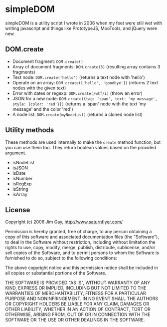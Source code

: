 # simpleDOM

simpleDOM is a utility script I wrote in 2006 when my feet were still 
wet with writing javascript and things like PrototypeJS, MooTools, and 
jQuery were new.

## DOM.create

* Document fragment: `DOM.create()`
* Array of document fragments: `DOM.create(3)` (resulting array contains 3 fragments)
* Text node: `DOM.create('hello')` (returns a text node with 'hello')
* Operate on an array: `DOM.create(['hello', 'goodbye'])` (returns 2 text nodes with the given text)
* Error with dates or regexp: `DOM.create(/wtf/i)` (throw an error)
* JSON for a new node: `DOM.create({tag: 'span', text: 'my message', style: {color: 'red'}})` (returns a 'span' node with the text 'my message' and the color 'red')
* A node list: `DOM.create(myNodeList)` (returns a cloned node list)

## Utility methods

These methods are used internally to make the `create` method function,
but you can use them too. They return boolean values based on the provided
argument.

*	isNodeList
*	isJSON
*	isDate
*	isNumber
*	isRegExp
*	isString
*	isArray

## License

Copyright (c) 2006 Jim Gay, http://www.saturnflyer.com/

Permission is hereby granted, free of charge, to any person obtaining
a copy of this software and associated documentation files (the
"Software"), to deal in the Software without restriction, including
without limitation the rights to use, copy, modify, merge, publish,
distribute, sublicense, and/or sell copies of the Software, and to
permit persons to whom the Software is furnished to do so, subject to
the following conditions:

The above copyright notice and this permission notice shall be
included in all copies or substantial portions of the Software.

THE SOFTWARE IS PROVIDED "AS IS", WITHOUT WARRANTY OF ANY KIND,
EXPRESS OR IMPLIED, INCLUDING BUT NOT LIMITED TO THE WARRANTIES OF
MERCHANTABILITY, FITNESS FOR A PARTICULAR PURPOSE AND
NONINFRINGEMENT. IN NO EVENT SHALL THE AUTHORS OR COPYRIGHT HOLDERS BE
LIABLE FOR ANY CLAIM, DAMAGES OR OTHER LIABILITY, WHETHER IN AN ACTION
OF CONTRACT, TORT OR OTHERWISE, ARISING FROM, OUT OF OR IN CONNECTION
WITH THE SOFTWARE OR THE USE OR OTHER DEALINGS IN THE SOFTWARE.
